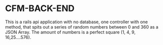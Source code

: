 # CFM-BACK-END

This is a rails api application with no database, one controller with one method, that spits out a series of random numbers between 0 and 360 as a JSON Array. The amount of numbers is a perfect square (1, 4, 9, 16,25....576).
